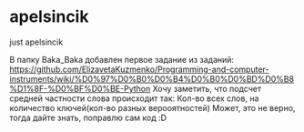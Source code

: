 # apelsincik
just apelsincik

В папку Baka_Baka добавлен первое задание из заданий: https://github.com/ElizavetaKuzmenko/Programming-and-computer-instruments/wiki/%D0%97%D0%B0%D0%B4%D0%B0%D0%BD%D0%B8%D1%8F-%D0%BF%D0%BE-Python 
Хочу заметить, что подсчет средней частности слова происходит так: Кол-во всех слов, на количество ключей(кол-во разных верооятностей)
Может, это не верно, тогда дайте знать, поправлю сам код :D
